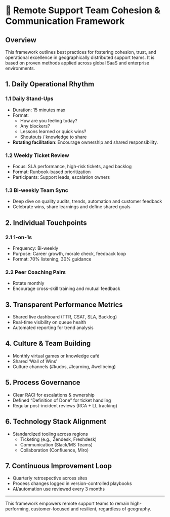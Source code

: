 # 🎯 Remote Support Team Cohesion & Communication Framework

## Overview
This framework outlines best practices for fostering cohesion, trust, and operational excellence in geographically distributed support teams. It is based on proven methods applied across global SaaS and enterprise environments.

## 1. Daily Operational Rhythm

### 1.1 Daily Stand-Ups
- Duration: 15 minutes max
- Format:
  - How are you feeling today?
  - Any blockers?
  - Lessons learned or quick wins?
  - Shoutouts / knowledge to share
- **Rotating facilitation**: Encourage ownership and shared responsibility.

### 1.2 Weekly Ticket Review
- Focus: SLA performance, high-risk tickets, aged backlog
- Format: Runbook-based prioritization
- Participants: Support leads, escalation owners

### 1.3 Bi-weekly Team Sync
- Deep dive on quality audits, trends, automation and customer feedback
- Celebrate wins, share learnings and define shared goals

## 2. Individual Touchpoints

### 2.1 1-on-1s
- Frequency: Bi-weekly
- Purpose: Career growth, morale check, feedback loop
- Format: 70% listening, 30% guidance

### 2.2 Peer Coaching Pairs
- Rotate monthly
- Encourage cross-skill training and mutual feedback

## 3. Transparent Performance Metrics

- Shared live dashboard (TTR, CSAT, SLA, Backlog)
- Real-time visibility on queue health
- Automated reporting for trend analysis

## 4. Culture & Team Building

- Monthly virtual games or knowledge café
- Shared ‘Wall of Wins’
- Culture channels (#kudos, #learning, #wellbeing)

## 5. Process Governance

- Clear RACI for escalations & ownership
- Defined “Definition of Done” for ticket handling
- Regular post-incident reviews (RCA + LL tracking)

## 6. Technology Stack Alignment

- Standardized tooling across regions
  - Ticketing (e.g., Zendesk, Freshdesk)
  - Communication (Slack/MS Teams)
  - Collaboration (Confluence, Miro)

## 7. Continuous Improvement Loop

- Quarterly retrospective across sites
- Process changes logged in version-controlled playbooks
- AI/automation use reviewed every 3 months

---

This framework empowers remote support teams to remain high-performing, customer-focused and resilient, regardless of geography.
